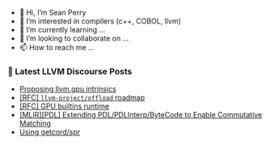 - 👋 Hi, I’m Sean Perry
- 👀 I’m interested in compilers (c++, COBOL, llvm)
- 🌱 I’m currently learning ...
- 💞️ I’m looking to collaborate on ...
- 📫 How to reach me ...

<!---
s66perry/s66perry is a ✨ special ✨ repository because its `README.md` (this file) appears on your GitHub profile.
You can click the Preview link to take a look at your changes.
--->
### 📕 Latest LLVM Discourse Posts

<!-- DISCOURSE-LLVM:START -->
- [Proposing llvm.gpu intrinsics](https://discourse.llvm.org/t/proposing-llvm-gpu-intrinsics/75374#post_10)
- [[RFC] `llvm-project/offload` roadmap](https://discourse.llvm.org/t/rfc-llvm-project-offload-roadmap/75611#post_17)
- [[RFC] GPU builtins runtime](https://discourse.llvm.org/t/rfc-gpu-builtins-runtime/76099#post_1)
- [[MLIR][PDL] Extending PDL/PDLInterp/ByteCode to Enable Commutative Matching](https://discourse.llvm.org/t/mlir-pdl-extending-pdl-pdlinterp-bytecode-to-enable-commutative-matching/60798?page=2#post_21)
- [Using getcord/spr](https://discourse.llvm.org/t/using-getcord-spr/76097#post_1)
<!-- DISCOURSE-LLVM:END -->
